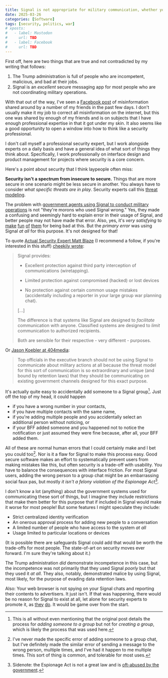 ```yaml
---
title: Signal is not appropriate for military communication, whether you use it well or not
date: 2025-03-26
categories: [Software]
tags: [security, politics, war]
# xposts:
#   - label: Mastodon
#     url: TBD
#   - label: Facebook
#     url: TBD
---
```


First off, here are two things that are true and not contradicted by my writing that follows:

1. The Trump administration is full of people who are incompetent, malicious, and bad at their jobs.
2. Signal is an *excellent* secure messaging app for most people who are not coordinating military operations.

With that out of the way, I've seen a [Facebook post][] of misinformation shared around by a number of my friends in the past few days. I don't usually make it my job to correct all misinformation on the internet, but this one was shared by enough of my friends and is on subjects that I have enough professional expertise in that it got under my skin. It also seems like a good opportunity to open a window into how to think like a security professional.

[Facebook post]: /media/signal-is-not-appropriate-for-military-communication/post.png

I don't call myself a professional security expert, but I work alongside experts on a daily basis and have a general idea of what sort of things they think about. Specifically, I work professionally on interface design and product management for projects where security is a core concern.

Here's a point about security that I think laypeople often miss:

**Security isn't a spectrum from insecure to secure.** Things that are more secure in one scenario might be less secure in another. You always have to consider *what specific threats are in play*. Security experts call this [threat modeling][].

[threat modeling]: https://en.wikipedia.org/wiki/Threat_model

The problem with [government agents using Signal to conduct military operations][atl1] is not "they're morons who used Signal wrong." Yes, they made a confusing and seemingly hard to explain error in their usage of Signal, and better people may not have made that error. Also, yes, it's *very satisfying* to [make][] [fun][] [of][] [them][] for being bad at this. But the *primary error* was using Signal *at all* for this purpose. It's not designed for that!

[atl1]: https://www.theatlantic.com/politics/archive/2025/03/trump-administration-accidentally-texted-me-its-war-plans/682151/
[make]: https://social.taupehat.com/@me/114221830847605037
[fun]: https://bsky.app/profile/actuallyowltistic.com/post/3llavrd4wc22m
[of]: https://reductress.com/post/woman-texting-group-chat-about-crush-double-checks-that-atlantic-editor-not-in-here/
[them]: https://bsky.app/profile/did:plc:sq4srjwg5noukbywa5stn6ar/post/3ll56ohqtzs23

To quote [Actual Security Expert Matt Blaze][blaze] (I recommend a follow, if you're interested in this stuff) [cheekily wrote][blaze-post]:

[blaze]: https://federate.social/@mattblaze/
[blaze-post]: https://federate.social/@mattblaze/114219067469829677

> Signal provides:
>
> - Excellent protection against third party interception of communications (wiretapping).
>
> - Limited protection against compromised (hacked) or lost devices
>
> - No protection against certain common usage mistakes (accidentally including a reporter in your large group war planning chat).
>
> [...]
>
> The difference is that systems like Signal are designed to *facilitate* communication with anyone. Classified systems are designed to *limit* communication to authorized recipients.
>
> Both are sensible for their respective - very different - purposes.

Or [Jason Koebler at 404media][404]:

[404]: https://www.404media.co/when-your-threat-model-is-being-a-moron-signal/

> Top officials in the executive branch should not be using Signal to communicate about military actions at all because the threat model for this sort of communication is so extraordinary and unique (and bound by retention laws) that they should be communicating on existing government channels designed for this exact purpose.

It's actually quite easy to accidentally add someone to a Signal group[^1]. Just off the top of my head, it could happen

- if you have a wrong number in your contacts,
- if you have multiple contacts with the same name,
- if you're adding multiple people and you accidentally select an additional person without noticing, or
- if your BFF added someone and you happened not to notice the notification or just assumed they were fine because, after all, your BFF added them.

All of these are normal human errors that I could certainly make and I bet you could too[^2]. Nor is it a flaw for Signal to make this process easy. Good secure software makes an effort to systematically prevent users from making mistakes like this, but often security is a trade-off with usability. You have to balance the consequences with interface friction. For most Signal users, adding the wrong person to a group chat might be an embarrassing social faux pas, but mostly *it isn't a felony violation of the Espionage Act*[^3].

I don't know a lot (anything) about the government systems used for communicating these sort of things, but I imagine they include restrictions that make them better for this purpose that if included in Signal would make it worse for most people! But some features I might speculate they include:

- Strict centralized identity verification
- An onerous approval process for adding new people to a conversation
- A limited number of people who have access to the system *at all*
- Usage limited to particular locations or devices

(It is possible there are safeguards Signal could add that would be worth the trade-offs for most people. The state-of-art on security moves ever forward. I'm sure they're talking about it.)

The Trump administration *did* demonstrate incompetence in this case, but the incompetence was not primarily that they used Signal *poorly* but that they used it *at all*. They also, notably, demonstrated malice by using Signal, most likely, for the purpose of evading data retention laws.

Also: Your web browser is not spying on your Signal chats and reporting their contents to advertisers. It just isn't. If that was happening, there would be no reason for Signal to exist at all, let alone for security experts to promote it, as [they](https://ssd.eff.org/module/how-to-use-signal) [do](https://freedom.press/digisec/blog/signal-beginners/). It would be game over from the start.

[^1]: This is all without even mentioning that the original post details the process for *adding someone to a group* but not for *creating a group*, which is likely the process that was used here.
[^2]: I've never made the specific error of adding someone to a group chat, but I've definitely made the similar error of sending a message to the wrong person, multiple times, and I've had it happen to me multiple times. This sort of thing is common, and tolerable for most uses.
[^3]: Sidenote: the Espionage Act is not a great law and is [oft-abused by the government][espionage].

[espionage]: https://freedom.press/issues/how-espionage-act-morphed-dangerous-tool-used-prosecute-sources-and-threaten-journalists/
